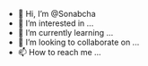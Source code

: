 - 👋 Hi, I’m @Sonabcha
- 👀 I’m interested in ...
- 🌱 I’m currently learning ...
- 💞️ I’m looking to collaborate on ...
- 📫 How to reach me ...

<!---
Sonabcha/Sonabcha is a ✨ special ✨ repository because its `README.md` (this file) appears on your GitHub profile.
You can click the Preview link to take a look at your changes.
--->
